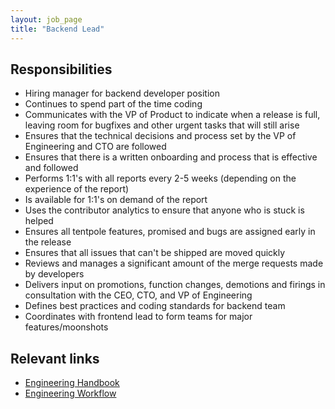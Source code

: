 ```yaml
---
layout: job_page
title: "Backend Lead"
---
```


## Responsibilities

* Hiring manager for backend developer position
* Continues to spend part of the time coding
* Communicates with the VP of Product to indicate when a release is full, leaving room for bugfixes and other urgent tasks that will still arise
* Ensures that the technical decisions and process set by the VP of Engineering and CTO are followed
* Ensures that there is a written onboarding and process that is effective and followed
* Performs 1:1's with all reports every 2-5 weeks (depending on the experience of the report)
* Is available for 1:1's on demand of the report
* Uses the contributor analytics to ensure that anyone who is stuck is helped
* Ensures all tentpole features, promised and bugs are assigned early in the release
* Ensures that all issues that can't be shipped are moved quickly
* Reviews and manages a significant amount of the merge requests made by developers
* Delivers input on promotions, function changes, demotions and firings in consultation with the CEO, CTO, and VP of Engineering
* Defines best practices and coding standards for backend team
* Coordinates with frontend lead to form teams for major features/moonshots

## Relevant links

- [Engineering Handbook](/handbook/engineering)
- [Engineering Workflow](/handbook/engineering/workflow)
